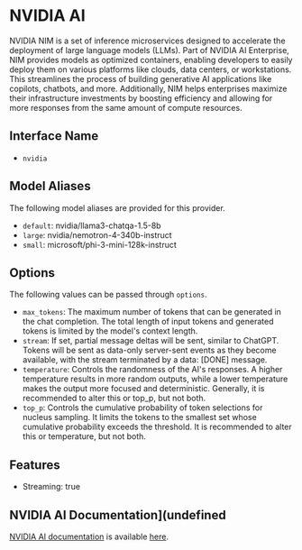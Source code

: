 # NVIDIA AI

NVIDIA NIM is a set of inference microservices designed to accelerate the deployment of large language models (LLMs). Part of NVIDIA AI Enterprise, NIM provides models as optimized containers, enabling developers to easily deploy them on various platforms like clouds, data centers, or workstations. This streamlines the process of building generative AI applications like copilots, chatbots, and more. Additionally, NIM helps enterprises maximize their infrastructure investments by boosting efficiency and allowing for more responses from the same amount of compute resources.

## Interface Name

- `nvidia`


## Model Aliases

The following model aliases are provided for this provider. 

- `default`: nvidia/llama3-chatqa-1.5-8b
- `large`: nvidia/nemotron-4-340b-instruct
- `small`: microsoft/phi-3-mini-128k-instruct


## Options

The following values can be passed through `options`.

- `max_tokens`: The maximum number of tokens that can be generated in the chat completion. The total length of input tokens and generated tokens is limited by the model's context length.
- `stream`: If set, partial message deltas will be sent, similar to ChatGPT. Tokens will be sent as data-only server-sent events as they become available, with the stream terminated by a data: [DONE] message.
- `temperature`: Controls the randomness of the AI's responses. A higher temperature results in more random outputs, while a lower temperature makes the output more focused and deterministic. Generally, it is recommended to alter this or top_p, but not both.
- `top_p`: Controls the cumulative probability of token selections for nucleus sampling. It limits the tokens to the smallest set whose cumulative probability exceeds the threshold. It is recommended to alter this or temperature, but not both.


## Features

- Streaming: true


## NVIDIA AI Documentation](undefined

[NVIDIA AI documentation](https://developer.nvidia.com/accelerate-ai-applications/get-started) is available [here](https://developer.nvidia.com/accelerate-ai-applications/get-started).
